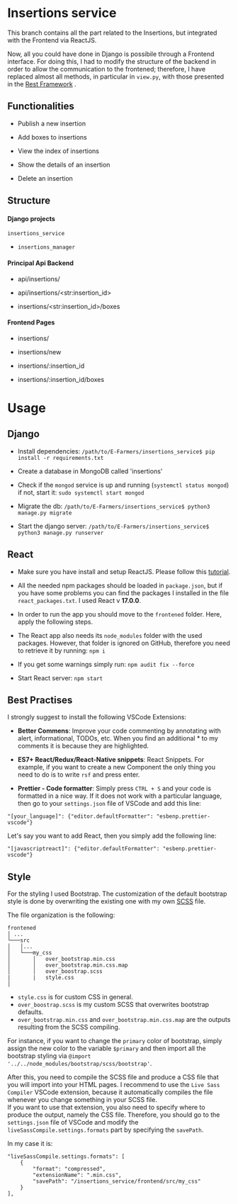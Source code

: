 
  

# Insertions service

  

This branch contains all the part related to the Insertions, but integrated with the Frontend via ReactJS.

  

Now, all you could have done in Django is possibile through a Frontend interface. For doing this, I had to modify the structure of the backend in order to allow the communication to the frontened; therefore, I have replaced almost all methods, in particular in `view.py`, with those presented in the [Rest Framework](https://www.django-rest-framework.org/) .

  
  

## Functionalities

  
  

- Publish a new insertion

- Add boxes to insertions

- View the index of insertions

- Show the details of an insertion

- Delete an insertion

  
  

## Structure

  

#### Django projects

  

`insertions_service`

-  `insertions_manager`

  

#### Principal Api Backend

  

- api/insertions/

- api/insertions/\<str:insertion_id\>

- insertions/\<str:insertion_id\>/boxes

  

#### Frontend Pages

  

- insertions/

- insertions/new

- insertions/:insertion_id

- insertions/:insertion_id/boxes

  

# Usage

  

  

## Django

  

- Install dependencies: `/path/to/E-Farmers/insertions_service$ pip install -r requirements.txt`

  

  

- Create a database in MongoDB called 'insertions'

  

  

- Check if the `mongod` service is up and running (`systemctl status mongod`) if not, start it: `sudo systemctl start mongod`

  

  

- Migrate the db: `/path/to/E-Farmers/insertions_service$ python3 manage.py migrate`

  

  

- Start the django server: `/path/to/E-Farmers/insertions_service$ python3 manage.py runserver`

  

  

## React

  

- Make sure you have install and setup ReactJS. Please follow this [tutorial](https://e-farmers.atlassian.net/wiki/spaces/EF/pages/4554753/Setup+ReactJS?atlOrigin=eyJpIjoiMmQ5MDM3YmZlMGNkNDYzNThlNjMyNjk0ODUwYWY2NDQiLCJwIjoiaiJ9).

  

- All the needed npm packages should be loaded in `package.json`, but if you have some problems you can find the packages I installed in the file `react_packages.txt`. I used React v **17.0.0**.


- In order to run the app you should move to the `frontened` folder. Here, apply the following steps.


- The React app also needs its `node_modules` folder with the used packages. However, that folder is ignored on GitHub, therefore you need to retrieve it by running: `npm i`


- If you get some warnings simply run: `npm audit fix --force`


- Start React server: `npm start`

## Best Practises

I strongly suggest to install the following VSCode Extensions:

-  **Better Commens**: Improve your code commenting by annotating with alert, informational, TODOs, etc. When you find an additional * to my comments it is because they are highlighted.

-  **ES7+ React/Redux/React-Native snippets**: React Snippets. For example, if you want to create a new Component the only thing you need to do is to write `rsf` and press enter.

-  **Prettier - Code formatter**: Simply press `CTRL + S` and your code is formatted in a nice way. If it does not work with a particular language, then go to your `settings.json` file of VSCode and add this line:

`"[your_language]": {"editor.defaultFormatter": "esbenp.prettier-vscode"}`

Let's say you want to add React, then you simply add the following line:

`"[javascriptreact]": {"editor.defaultFormatter": "esbenp.prettier-vscode"}`


## Style
For the styling I used Bootstrap. The customization of the default bootstrap style is done by overwriting the existing one with my own [SCSS](https://sass-lang.com/guide) file. 

The file organization is the following:
```
frontened
│ ... 
└───src
│   │...
│   └───my_css
│       │   over_bootstrap.min.css
│       │   over_bootstrap.min.css.map
│       │   over_boostrap.scss
|		|	style.css
│   
```

- `style.css` is for custom CSS in general. 
- `over_boostrap.scss` is my custom SCSS that overwrites bootstrap defaults.
- `over_bootstrap.min.css` and `over_bootstrap.min.css.map` are the outputs resulting from the SCSS compiling.

For instance, if you want to change the `primary` color of bootstrap, simply assign the new color to the variable `$primary` and then import all the bootstrap styling via `@import  '../../node_modules/bootstrap/scss/bootstrap'`.

After this, you need to compile the SCSS file and produce a CSS file that you will import into your HTML pages. I recommend to use the `Live Sass Compiler` VSCode extension, because it automatically compiles the file whenever you change something in your SCSS file.  
If you want to use that extension, you also need to specify where to produce the output, namely the CSS file. Therefore, you should go to the `settings.json` file of VSCode and  modify the `liveSassCompile.settings.formats` part by specifying the `savePath`.

In my case it is:
```
"liveSassCompile.settings.formats": [
	{
		"format": "compressed",
		"extensionName": ".min.css",
		"savePath": "/insertions_service/frontend/src/my_css"
	}
],
```